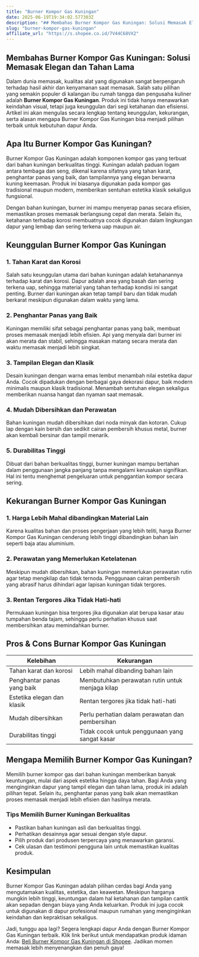 ```yaml
---
title: "Burner Kompor Gas Kuningan"
date: 2025-06-19T19:34:02.577303Z
description: "## Membahas Burner Kompor Gas Kuningan: Solusi Memasak Elegan dan Tahan Lama..."
slug: "burner-kompor-gas-kuningan"
affiliate_url: "https://s.shopee.co.id/7V44C68VX2"
---
```

## Membahas Burner Kompor Gas Kuningan: Solusi Memasak Elegan dan Tahan Lama

Dalam dunia memasak, kualitas alat yang digunakan sangat berpengaruh terhadap hasil akhir dan kenyamanan saat memasak. Salah satu pilihan yang semakin populer di kalangan ibu rumah tangga dan pengusaha kuliner adalah **Burner Kompor Gas Kuningan**. Produk ini tidak hanya menawarkan keindahan visual, tetapi juga keunggulan dari segi ketahanan dan efisiensi. Artikel ini akan mengulas secara lengkap tentang keunggulan, kekurangan, serta alasan mengapa Burner Kompor Gas Kuningan bisa menjadi pilihan terbaik untuk kebutuhan dapur Anda.

## Apa Itu Burner Kompor Gas Kuningan?

Burner Kompor Gas Kuningan adalah komponen kompor gas yang terbuat dari bahan kuningan berkualitas tinggi. Kuningan adalah paduan logam antara tembaga dan seng, dikenal karena sifatnya yang tahan karat, penghantar panas yang baik, dan tampilannya yang elegan berwarna kuning keemasan. Produk ini biasanya digunakan pada kompor gas tradisional maupun modern, memberikan sentuhan estetika klasik sekaligus fungsional.

Dengan bahan kuningan, burner ini mampu menyerap panas secara efisien, memastikan proses memasak berlangsung cepat dan merata. Selain itu, ketahanan terhadap korosi membuatnya cocok digunakan dalam lingkungan dapur yang lembap dan sering terkena uap maupun air.

## Keunggulan Burner Kompor Gas Kuningan

### 1. Tahan Karat dan Korosi

Salah satu keunggulan utama dari bahan kuningan adalah ketahanannya terhadap karat dan korosi. Dapur adalah area yang basah dan sering terkena uap, sehingga material yang tahan terhadap kondisi ini sangat penting. Burner dari kuningan akan tetap tampil baru dan tidak mudah berkarat meskipun digunakan dalam waktu yang lama.

### 2. Penghantar Panas yang Baik

Kuningan memiliki sifat sebagai penghantar panas yang baik, membuat proses memasak menjadi lebih efisien. Api yang menyala dari burner ini akan merata dan stabil, sehingga masakan matang secara merata dan waktu memasak menjadi lebih singkat.

### 3. Tampilan Elegan dan Klasik

Desain kuningan dengan warna emas lembut menambah nilai estetika dapur Anda. Cocok dipadukan dengan berbagai gaya dekorasi dapur, baik modern minimalis maupun klasik tradisional. Menambah sentuhan elegan sekaligus memberikan nuansa hangat dan nyaman saat memasak.

### 4. Mudah Dibersihkan dan Perawatan

Bahan kuningan mudah dibersihkan dari noda minyak dan kotoran. Cukup lap dengan kain bersih dan sedikit cairan pembersih khusus metal, burner akan kembali bersinar dan tampil menarik.

### 5. Durabilitas Tinggi

Dibuat dari bahan berkualitas tinggi, burner kuningan mampu bertahan dalam penggunaan jangka panjang tanpa mengalami kerusakan signifikan. Hal ini tentu menghemat pengeluaran untuk penggantian kompor secara sering.

## Kekurangan Burner Kompor Gas Kuningan

### 1. Harga Lebih Mahal dibandingkan Material Lain

Karena kualitas bahan dan proses pengerjaan yang lebih teliti, harga Burner Kompor Gas Kuningan cenderung lebih tinggi dibandingkan bahan lain seperti baja atau aluminium.

### 2. Perawatan yang Memerlukan Ketelatenan

Meskipun mudah dibersihkan, bahan kuningan memerlukan perawatan rutin agar tetap mengkilap dan tidak ternoda. Penggunaan cairan pembersih yang abrasif harus dihindari agar lapisan kuningan tidak tergores.

### 3. Rentan Tergores Jika Tidak Hati-hati

Permukaan kuningan bisa tergores jika digunakan alat berupa kasar atau tumpahan benda tajam, sehingga perlu perhatian khusus saat membersihkan atau memindahkan burner.

## Pros & Cons Burnar Kompor Gas Kuningan

| Kelebihan                         | Kekurangan                                             |
|----------------------------------|--------------------------------------------------------|
| Tahan karat dan korosi         | Lebih mahal dibanding bahan lain                     |
| Penghantar panas yang baik      | Membutuhkan perawatan rutin untuk menjaga kilap     |
| Estetika elegan dan klasik     | Rentan tergores jika tidak hati-hati                |
| Mudah dibersihkan               | Perlu perhatian dalam perawatan dan pembersihan   |
| Durabilitas tinggi             | Tidak cocok untuk penggunaan yang sangat kasar   |

## Mengapa Memilih Burner Kompor Gas Kuningan?

Memilih burner kompor gas dari bahan kuningan memberikan banyak keuntungan, mulai dari aspek estetika hingga daya tahan. Bagi Anda yang menginginkan dapur yang tampil elegan dan tahan lama, produk ini adalah pilihan tepat. Selain itu, penghantar panas yang baik akan memastikan proses memasak menjadi lebih efisien dan hasilnya merata.

### Tips Memilih Burner Kuningan Berkualitas

- Pastikan bahan kuningan asli dan berkualitas tinggi.
- Perhatikan desainnya agar sesuai dengan style dapur.
- Pilih produk dari produsen terpercaya yang menawarkan garansi.
- Cek ulasan dan testimoni pengguna lain untuk memastikan kualitas produk.

## Kesimpulan

Burner Kompor Gas Kuningan adalah pilihan cerdas bagi Anda yang mengutamakan kualitas, estetika, dan keawetan. Meskipun harganya mungkin lebih tinggi, keuntungan dalam hal ketahanan dan tampilan cantik akan sepadan dengan biaya yang Anda keluarkan. Produk ini juga cocok untuk digunakan di dapur profesional maupun rumahan yang menginginkan keindahan dan kepraktisan sekaligus.

Jadi, tunggu apa lagi? Segera lengkapi dapur Anda dengan Burner Kompor Gas Kuningan terbaik. Klik link berikut untuk mendapatkan produk idaman Anda: [Beli Burner Kompor Gas Kuningan di Shopee](https://s.shopee.co.id/7V44C68VX2). Jadikan momen memasak lebih menyenangkan dan penuh gaya!